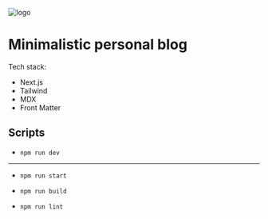 ![logo](https://realhe.ro/img/logo.svg "Realhe.ro")

# Minimalistic personal blog

Tech stack:
* Next.js
* Tailwind
* MDX
* Front Matter

## Scripts

* `npm run dev`

---

* `npm run start`

* `npm run build`

* `npm run lint`